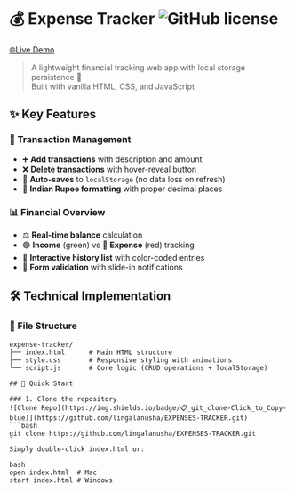 # 💰 Expense Tracker ![GitHub license](https://img.shields.io/badge/license-MIT-blue)
[🌐Live Demo](https://expensestrackern.netlify.app/)  

> A lightweight financial tracking web app with local storage persistence 💾  
> Built with vanilla HTML, CSS, and JavaScript

## ✨ Key Features

### 📝 Transaction Management
- ➕ **Add transactions** with description and amount
- ❌ **Delete transactions** with hover-reveal button
- 💾 **Auto-saves** to `localStorage` (no data loss on refresh)
- 🔢 **Indian Rupee formatting** with proper decimal places

### 📊 Financial Overview
- ⚖️ **Real-time balance** calculation
- 🟢 **Income** (green) vs 🔴 **Expense** (red) tracking
- 📜 **Interactive history list** with color-coded entries
- 🔔 **Form validation** with slide-in notifications

## 🛠️ Technical Implementation

### 📂 File Structure
```plaintext
expense-tracker/
├── index.html      # Main HTML structure
├── style.css       # Responsive styling with animations
└── script.js       # Core logic (CRUD operations + localStorage)

## 🚀 Quick Start

### 1. Clone the repository
![Clone Repo](https://img.shields.io/badge/📋_git_clone-Click_to_Copy-blue)](https://github.com/lingalanusha/EXPENSES-TRACKER.git)
```bash
git clone https://github.com/lingalanusha/EXPENSES-TRACKER.git

Simply double-click index.html or:

bash
open index.html  # Mac
start index.html # Windows 
